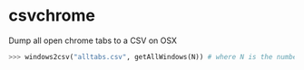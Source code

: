 # csvchrome
Dump all open chrome tabs to a CSV on OSX


```python
>>> windows2csv("alltabs.csv", getAllWindows(N)) # where N is the number of open windows in Chrome
```
